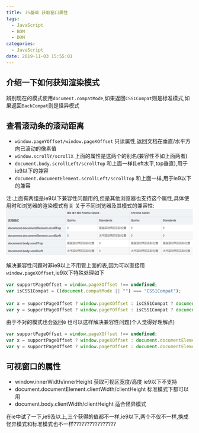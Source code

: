 ```yaml
---
title: JS基础 获取窗口属性
tags:
  - JavaScript
  - BOM
  - DOM
categories:
  - JavaScript
date: 2019-11-03 15:55:01
---
```

## 介绍一下如何获知渲染模式

辨别现在的模式使用`document.compatMode`,如果返回`CSS1Compat`则是标准模式,如果返回`BackCompat`则是怪异模式

## 查看滚动条的滚动距离

- `window.pageYOffset/window.pageXOffset` 只读属性,返回文档在垂直/水平方向已滚动的像素值
- `window.scrollY/scrollX` 上面的属性是这两个的别名(兼容性不如上面两者)
- `document.body.scrollLeft/scrollTop` 和上面一样(Left水平,top垂直),用于ie9以下的兼容
- `document.documentElement.scrollLeft/scrollTop` 和上面一样,用于ie9以下的兼容

注:上面有两组是ie9以下兼容性问题用的,但是其他浏览器也支持这个属性,具体使用时和浏览器的渲染模式有关
关于不同浏览器及其模式的兼容性:
<img src="./JS基础-获取窗口属性/滚动条位置兼容性.png" alt="alt" title="" />

解决兼容性问题时非ie9以上不用管上面的表,因为可以直接用`window.pageXOffset`,ie9以下特殊处理如下

```javascript
var supportPageOffset = window.pageXOffset !== undefined;
var isCSS1Compat = ((document.compatMode || "") === "CSS1Compat");

var x = supportPageOffset ? window.pageXOffset : isCSS1Compat ? document.documentElement.scrollLeft : document.body.scrollLeft;
var y = supportPageOffset ? window.pageYOffset : isCSS1Compat ? document.documentElement.scrollTop : document.body.scrollTop;
```

由于不对的模式也会返回`0`
也可以这样解决兼容性问题(个人觉得好理解点)

```javascript
var supportPageOffset = window.pageXOffset !== undefined;
var x = supportPageOffset ? window.pageXOffset : document.documentElement.scrollLeft + document.body.scrollLeft;
var y = supportPageOffset ? window.pageYOffset : document.documentElement.scrollTop + document.body.scrollTop;
```

## 可视窗口的属性

- window.innerWidth/innerHeight 获取可视区宽度/高度 ie9以下不支持
- document.documentElement.clientWidth/clientHeight 标准模式下都可以用
- document.body.clientWidth/clientHeight 适合怪异模式

在ie中试了一下,ie9及以上,三个获得的值都不一样,ie9以下,两个不仅不一样,换成怪异模式和标准模式也不一样????????????????
